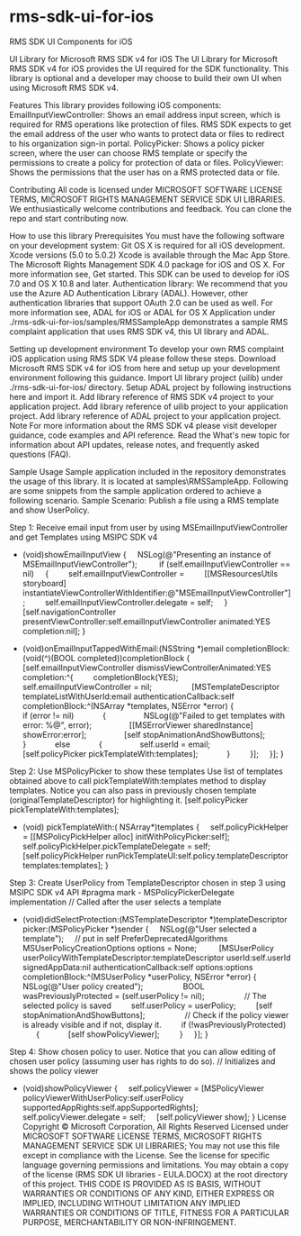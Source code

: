 rms-sdk-ui-for-ios
==================

RMS SDK UI Components for iOS

UI Library for Microsoft RMS SDK v4 for iOS
The UI Library for Microsoft RMS SDK v4 for iOS provides the UI required for the SDK functionality. This library is optional and a developer may choose to build their own UI when using Microsoft RMS SDK v4.

Features
This library provides following iOS components:
EmailInputViewController: Shows an email address input screen, which is required for RMS operations like protection of files. RMS SDK expects to get the email address of the user who wants to protect data or files to redirect to his organization sign-in portal.
PolicyPicker: Shows a policy picker screen, where the user can choose RMS template or specify the permissions to create a policy for protection of data or files.
PolicyViewer: Shows the permissions that the user has on a RMS protected data or file.

Contributing
All code is licensed under MICROSOFT SOFTWARE LICENSE TERMS, MICROSOFT RIGHTS MANAGEMENT SERVICE SDK UI LIBRARIES. We enthusiastically welcome contributions and feedback. You can clone the repo and start contributing now.

How to use this library
Prerequisites
You must have the following software on your development system:
Git
OS X is required for all iOS development.
Xcode versions (5.0 to 5.0.2)
Xcode is available through the Mac App Store.
The Microsoft Rights Management SDK 4.0 package for iOS and OS X. For more information see, Get started.
This SDK can be used to develop for iOS 7.0 and OS X 10.8 and later.
Authentication library: We recommend that you use the Azure AD Authentication Library (ADAL). However, other authentication libraries that support OAuth 2.0 can be used as well.
For more information see, ADAL for iOS or ADAL for OS X
Application under ./rms-sdk-ui-for-ios/samples/RMSSampleApp demonstrates a sample RMS complaint application that uses RMS SDK v4, this UI library and ADAL.
 
Setting up development environment
To develop your own RMS complaint iOS application using RMS SDK V4 please follow these steps. 
Download Microsoft RMS SDK v4 for iOS from here and setup up your development environment following this guidance. 
Import UI library project (uilib) under ./rms-sdk-ui-for-ios/ directory. 
Setup ADAL project by following instructions here and import it.
Add library reference of RMS SDK v4 project to your application project.
Add library reference of uilib project to your application project.
Add library reference of ADAL project to your application project.
Note For more information about the RMS SDK v4 please visit developer guidance, code examples and API reference. Read the What's new topic for information about API updates, release notes, and frequently asked questions (FAQ).

Sample Usage
Sample application included in the repository demonstrates the usage of this library. It is located at samples\RMSSampleApp. Following are some snippets from the sample application ordered to achieve a following scenario.
Sample Scenario: Publish a file using a RMS template and show UserPolicy.

Step 1: Receive email input from user by using MSEmailInputViewController and get Templates using MSIPC SDK v4
- (void)showEmailInputView
{
    NSLog(@"Presenting an instance of MSEmailInputViewController");
    
    if (self.emailInputViewController == nil)
    {
        self.emailInputViewController =
        [[MSResourcesUtils storyboard] instantiateViewControllerWithIdentifier:@"MSEmailInputViewController"];
        self.emailInputViewController.delegate = self;
    }
    
    [self.navigationController presentViewController:self.emailInputViewController animated:YES completion:nil];
}

- (void)onEmailInputTappedWithEmail:(NSString *)email completionBlock:(void(^)(BOOL completed))completionBlock
{
    [self.emailInputViewController dismissViewControllerAnimated:YES completion:^{
        completionBlock(YES);
        self.emailInputViewController = nil;
        
        [MSTemplateDescriptor templateListWithUserId:email authenticationCallback:self completionBlock:^(NSArray *templates, NSError *error) {
            
            if (error != nil)
            {
                NSLog(@"Failed to get templates with error: %@", error);
                [[MSErrorViewer sharedInstance] showError:error];
                [self stopAnimationAndShowButtons];
            }
            else
            {
                self.userId = email;
                [self.policyPicker pickTemplateWith:templates];
            }
        }];
    }];
}

Step 2: Use MSPolicyPicker to show these templates Use list of templates obtained above to call pickTemplateWith:templates method to display templates. Notice you can also pass in previously chosen template (originalTemplateDescriptor) for highlighting it.
[self.policyPicker pickTemplateWith:templates];
- (void)  pickTemplateWith:( NSArray*)templates
{
    self.policyPickHelper = [[MSPolicyPickHelper alloc] initWithPolicyPicker:self];
    self.policyPickHelper.pickTemplateDelegate = self;
    [self.policyPickHelper runPickTemplateUI:self.policy.templateDescriptor templates:templates];
}

Step 3: Create UserPolicy from TemplateDescriptor chosen in step 3 using MSIPC SDK v4 API
#pragma mark - MSPolicyPickerDelegate implementation
// Called after the user selects a template
- (void)didSelectProtection:(MSTemplateDescriptor *)templateDescriptor picker:(MSPolicyPicker *)sender
{
    NSLog(@"User selected a template");
    // put in self PreferDeprecatedAlgorithms
    MSUserPolicyCreationOptions options = None;
    
    [MSUserPolicy userPolicyWithTemplateDescriptor:templateDescriptor userId:self.userId signedAppData:nil authenticationCallback:self options:options completionBlock:^(MSUserPolicy *userPolicy, NSError *error) {
        NSLog(@"User policy created");
        
        BOOL wasPreviouslyProtected = (self.userPolicy != nil);
        
        // The selected policy is saved
        self.userPolicy = userPolicy;
        [self stopAnimationAndShowButtons];
        
        // Check if the policy viewer is already visible and if not, display it.
        if (!wasPreviouslyProtected)
        {
            [self showPolicyViewer];
        }
    }];
}

Step 4: Show chosen policy to user. Notice that you can allow editing of chosen user policy (assuming user has rights to do so).
// Initializes and shows the policy viewer
- (void)showPolicyViewer
{
    self.policyViewer = [MSPolicyViewer policyViewerWithUserPolicy:self.userPolicy
                                                supportedAppRights:self.appSupportedRights];
    self.policyViewer.delegate = self;
    [self.policyViewer show];
}
License
Copyright © Microsoft Corporation, All Rights Reserved
Licensed under MICROSOFT SOFTWARE LICENSE TERMS, MICROSOFT RIGHTS MANAGEMENT SERVICE SDK UI LIBRARIES; You may not use this file except in compliance with the License. See the license for specific language governing permissions and limitations. You may obtain a copy of the license (RMS SDK UI libraries - EULA.DOCX) at the root directory of this project.
THIS CODE IS PROVIDED AS IS BASIS, WITHOUT WARRANTIES OR CONDITIONS OF ANY KIND, EITHER EXPRESS OR IMPLIED, INCLUDING WITHOUT LIMITATION ANY IMPLIED WARRANTIES OR CONDITIONS OF TITLE, FITNESS FOR A PARTICULAR PURPOSE, MERCHANTABILITY OR NON-INFRINGEMENT.

